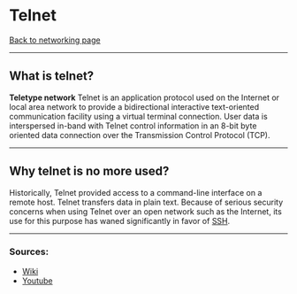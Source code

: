 # Telnet
[Back to networking page](./index.md)

---

## What is telnet?
**Teletype network**
Telnet is an application protocol used on the Internet or local area network to provide a bidirectional interactive text-oriented communication facility using a virtual terminal connection. User data is interspersed in-band with Telnet control information in an 8-bit byte oriented data connection over the Transmission Control Protocol (TCP).

---

## Why telnet is no more used?
Historically, Telnet provided access to a command-line interface on a remote host. 
Telnet transfers data in plain text. Because of serious security concerns when using Telnet over an open network such as the Internet, its use for this purpose has waned significantly in favor of [SSH](SSH.md).

---

### Sources:
- [Wiki](https://en.wikipedia.org/wiki/Telnet)
- [Youtube](https://youtu.be/tZop-zjYkrU)